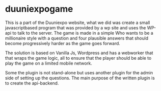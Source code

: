 # duuniexpogame
This is a part of the Duuniexpo website, what we did was create a small javascriptbased program 
that was provided by a wp site and uses the WP-api to talk to the server.
The game is made in a simple Who wants to be a millionaire style with a question and four plausible answers 
that should become progressively harder as the game goes forward.

The solution is based on Vanilla Js, Wordpress and has a webworker that that wraps the game logic, 
all to ensure that the player should be able to play the game on a limited mobile network.

Some the plugin is not stand-alone but uses another plugin for the admin side of setting up the questions.
The main purpose of the written plugin is to create the api-backend.
